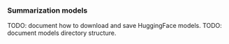 ### Summarization models

TODO: document how to download and save HuggingFace models.
TODO: document models directory structure.

